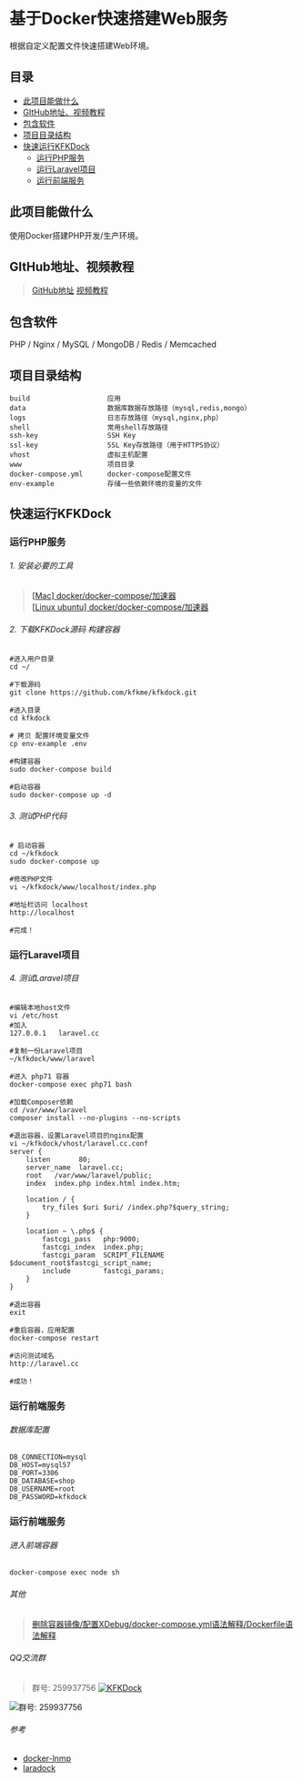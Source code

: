 
# 基于Docker快速搭建Web服务
根据自定义配置文件快速搭建Web环境。

## 目录
- [此项目能做什么](https://github.com/kfkme/kfkdock#此项目能做什么)
- [GItHub地址、视频教程](https://github.com/kfkme/kfkdock#github地址、视频教程)
- [包含软件](https://github.com/kfkme/kfkdock#包含软件)
- [项目目录结构](https://github.com/kfkme/kfkdock#项目目录结构)
- [快速运行KFKDock](https://github.com/kfkme/kfkdock#快速运行kfkdock)
    - [运行PHP服务](https://github.com/kfkme/kfkdock#运行php服务)
    - [运行Laravel项目](https://github.com/kfkme/kfkdock#运行laravel项目)
    - [运行前端服务](https://github.com/kfkme/kfkdock#运行前端服务)

## 此项目能做什么
使用Docker搭建PHP开发/生产环境。
    
## GItHub地址、视频教程
> [GitHub地址](https://github.com/kfkme/kfkdock)
> [视频教程](https://www.bilibili.com/video/av13901414/)

## 包含软件
PHP / Nginx / MySQL / MongoDB / Redis / Memcached

## 项目目录结构
```
build                   应用
data                    数据库数据存放路径（mysql,redis,mongo）
logs                    日志存放路径（mysql,nginx,php）
shell                   常用shell存放路径
ssh-key                 SSH Key
ssl-key                 SSL Key存放路径（用于HTTPS协议）
vhost                   虚拟主机配置
www                     项目目录
docker-compose.yml      docker-compose配置文件
env-example             存储一些依赖环境的变量的文件
```

## 快速运行KFKDock
### 运行PHP服务
###### 1. 安装必要的工具
> [[Mac] docker/docker-compose/加速器](https://github.com/kfkme/kfkdock/blob/master/etc/other/README_DEPEND_MAC.md)  
> [[Linux ubuntu] docker/docker-compose/加速器](https://github.com/kfkme/kfkdock/blob/master/etc/other/README_DEPEND_LINUX_UBUNTU.md)


###### 2. 下载KFKDock源码 构建容器
```
#进入用户目录
cd ~/

#下载源码
git clone https://github.com/kfkme/kfkdock.git

#进入目录
cd kfkdock

# 拷贝 配置环境变量文件
cp env-example .env

#构建容器
sudo docker-compose build

#启动容器
sudo docker-compose up -d
```
###### 3. 测试PHP代码

```
# 启动容器
cd ~/kfkdock
sudo docker-compose up

#修改PHP文件
vi ~/kfkdock/www/localhost/index.php

#地址栏访问 localhost
http://localhost

#完成！
```

### 运行Laravel项目
###### 4. 测试Laravel项目

```
#编辑本地host文件
vi /etc/host
#加入
127.0.0.1   laravel.cc

#复制一份Laravel项目
~/kfkdock/www/laravel

#进入 php71 容器
docker-compose exec php71 bash

#加载Composer依赖
cd /var/www/laravel
composer install --no-plugins --no-scripts

#退出容器，设置Laravel项目的nginx配置
vi ~/kfkdock/vhost/laravel.cc.conf
server {
    listen       80;
    server_name  laravel.cc;
    root   /var/www/laravel/public;
    index  index.php index.html index.htm;

    location / {
        try_files $uri $uri/ /index.php?$query_string;
    }

    location ~ \.php$ {
        fastcgi_pass   php:9000;
        fastcgi_index  index.php;
        fastcgi_param  SCRIPT_FILENAME  $document_root$fastcgi_script_name;
        include        fastcgi_params;
	}
}

#退出容器
exit

#重启容器，应用配置
docker-compose restart

#访问测试域名
http://laravel.cc

#成功！
```
### 运行前端服务

###### 数据库配置

```
DB_CONNECTION=mysql
DB_HOST=mysql57
DB_PORT=3306
DB_DATABASE=shop
DB_USERNAME=root
DB_PASSWORD=kfkdock
```

### 运行前端服务
###### 进入前端容器
```
docker-compose exec node sh
```

###### 其他
> [删除容器镜像/配置XDebug/docker-compose.yml语法解释/Dockerfile语法解释](https://github.com/kfkme/kfkdock/blob/master/etc/other/README_OTHER.md)

###### QQ交流群

> 群号: 259937756 <a target="_blank" href="https://shang.qq.com/wpa/qunwpa?idkey=a593151f7e27a4cb7041db186f09f9727d6af2184737637d52f23d2431372065"><img border="0" src="https://pub.idqqimg.com/wpa/images/group.png" alt="KFKDock" title="KFKDock"></a>

![群号: 259937756](http://ww1.sinaimg.cn/large/750f80a1ly1fp2b1kky0qj208e08e747.jpg)

###### 参考
- [docker-lnmp](https://github.com/beautysoft/docker-lnmp)
- [laradock](https://github.com/laradock/laradock)


